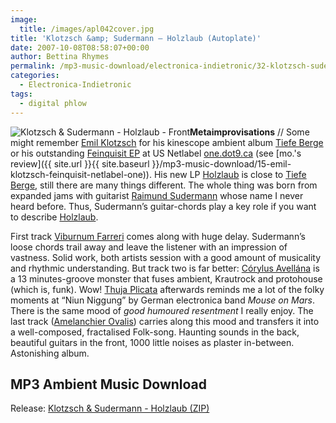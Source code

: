 ```yaml
---
image:
  title: /images/apl042cover.jpg
title: 'Klotzsch &amp; Sudermann – Holzlaub (Autoplate)'
date: 2007-10-08T08:58:07+00:00
author: Bettina Rhymes
permalink: /mp3-music-download/electronica-indietronic/32-klotzsch-sudermann-holzlaub-autoplate
categories:
  - Electronica-Indietronic
tags:
  - digital phlow
---
```

<img class="right" src="{{ site.url }}{{ site.baseurl }}" alt="Klotzsch & Sudermann - Holzlaub - Front" />**Metaimprovisations** // Some might remember [Emil Klotzsch](http://www.myspace.com/emilklotzsch "Emil Klotzsch @ myspace.com") for his kinescope ambient album [Tiefe Berge](http://autoplate.cc/releases.php?r=apl036 "Tiefe Berge @ Autoplate") or his outstanding [Feinquisit EP](http://one.dot9.ca/2/releases.php?id=032 "Feinquisit EP @ One Netlabel") at US Netlabel [one.dot9.ca](http://www.one.dot9.ca "One Website") (see [mo.'s review]({{ site.url }}{{ site.baseurl }}/mp3-music-download/15-emil-klotzsch-feinquisit-netlabel-one)). His new LP [Holzlaub](http://autoplate.cc/releases.php?r=apl042 "Holzlaub @ Autoplate") is close to [Tiefe Berge](http://autoplate.cc/releases.php?r=apl036 "Tiefe Berge @ Autoplate"), still there are many things different. The whole thing was born from expanded jams with guitarist [Raimund Sudermann](http://www.myspace.com/raimundsudermann "Raimund Sudermann @ myspace.com") whose name I never heard before. Thus, Sudermann’s guitar-chords play a key role if you want to describe [Holzlaub](http://autoplate.cc/releases.php?r=apl042 "Holzlaub @ Autoplate").<!--more-->

<!--adsense-->

First track [Viburnum Farreri](ftp://ftp.scene.org/pub/music/groups/thinner/autoplate/%5Bapl042%5D-01-klotzsch_&_sudermann_-_viburnum_farreri.mp3 "Viburnum Farreri MP3") comes along with huge delay. Sudermann’s loose chords trail away and leave the listener with an impression of vastness. Solid work, both artists session with a good amount of musicality and rhythmic understanding. But track two is far better: [Córylus Avellána](ftp://ftp.scene.org/pub/music/groups/thinner/autoplate/%5Bapl042%5D-02-klotzsch_&_sudermann_-_corylus_avelana.mp3 "Córylus Avelána MP3") is a 13 minutes-groove monster that fuses ambient, Krautrock and protohouse (which is, funk). Wow! [Thuja Plicata](ftp://ftp.scene.org/pub/music/groups/thinner/autoplate/%5Bapl042%5D-04-klotzsch_&_sudermann_-_thuja_plicata.mp3 "Thuja Plicata MP3") afterwards reminds me a lot of the folky moments at “Niun Niggung” by German electronica band _Mouse on Mars_. There is the same mood of _good humoured resentment_ I really enjoy. The last track ([Amelanchier Ovalis](ftp://ftp.scene.org/pub/music/groups/thinner/autoplate/%5Bapl042%5D-05-klotzsch_&_sudermann_-_amelanchier_ovalis.mp3 "Amelánchier Ovális MP3")) carries along this mood and transfers it into a well-composed, fractalised Folk-song. Haunting sounds in the back, beautiful guitars in the front, 1000 little noises as plaster in-between. Astonishing album.

## MP3 Ambient Music Download

Release: [Klotzsch & Sudermann - Holzlaub (ZIP)](http://de.scene.org/pub/music/groups/thinner/autoplate/zip/%5bapl042%5d-klotzsch_&_sudermann_-_holzlaub.zip "Holzlaub @ Autoplate")